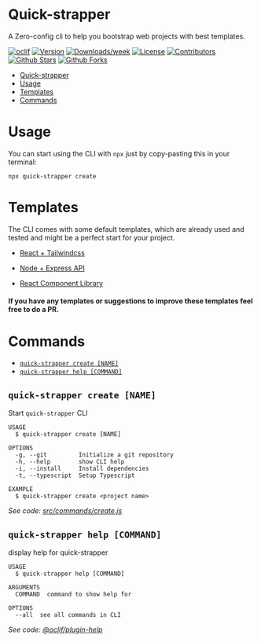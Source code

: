 # Quick-strapper

A Zero-config cli to help you bootstrap web projects with best templates.

[![oclif](https://img.shields.io/badge/cli-oclif-brightgreen.svg)](https://oclif.io)
[![Version](https://img.shields.io/npm/v/quick-strapper.svg)](https://www.npmjs.com/package/quick-strapper)
[![Downloads/week](https://img.shields.io/npm/dw/quick-strapper.svg)](https://www.npmjs.com/package/quick-strapper)
[![License](https://img.shields.io/npm/l/quick-strapper.svg)](https://github.com/sidwebworks/quick-strapper/blob/master/package.json)
[![Contributors](https://img.shields.io/github/contributors/sidwebworks/quick-strapper)](https://github.com/sidwebworks/quick-strapper/blob/master/package.json)
[![Github Stars](https://img.shields.io/github/stars/sidwebworks/quick-strapper?style=social)](https://github.com/sidwebworks/quick-strapper/blob/master/package.json)
[![Github Forks](https://img.shields.io/github/forks/sidwebworks/quick-strapper?style=social)](https://github.com/sidwebworks/quick-strapper/blob/master/package.json)


<!-- toc -->
* [Quick-strapper](#quick-strapper)
* [Usage](#usage)
* [Templates](#templates)
* [Commands](#commands)
<!-- tocstop -->

# Usage

You can start using the CLI with `npx` just by copy-pasting this in your terminal:

```shell
npx quick-strapper create
```

# Templates

The CLI comes with some default templates, which are already used and tested and might be a perfect start for your project.

- [React + Tailwindcss](https://github.com/sidwebworks/quick-strapper/tree/master/src/templates/react-tailwind)

- [Node + Express API](https://github.com/sidwebworks/quick-strapper/tree/master/src/templates/express-api)

- [React Component Library](https://github.com/sidwebworks/quick-strapper/tree/master/src/templates/react-component-lib)

#### If you have any templates or suggestions to improve these templates feel free to do a PR.

# Commands

<!-- commands -->
* [`quick-strapper create [NAME]`](#quick-strapper-create-name)
* [`quick-strapper help [COMMAND]`](#quick-strapper-help-command)

## `quick-strapper create [NAME]`

Start `quick-strapper` CLI

```
USAGE
  $ quick-strapper create [NAME]

OPTIONS
  -g, --git         Initialize a git repository
  -h, --help        show CLI help
  -i, --install     Install dependencies
  -t, --typescript  Setup Typescript

EXAMPLE
  $ quick-strapper create <project name>
```

_See code: [src/commands/create.js](https://github.com/sidwebworks/quick-strapper/blob/v1.0.7/src/commands/create.js)_

## `quick-strapper help [COMMAND]`

display help for quick-strapper

```
USAGE
  $ quick-strapper help [COMMAND]

ARGUMENTS
  COMMAND  command to show help for

OPTIONS
  --all  see all commands in CLI
```

_See code: [@oclif/plugin-help](https://github.com/oclif/plugin-help/blob/v3.2.3/src/commands/help.ts)_
<!-- commandsstop -->
